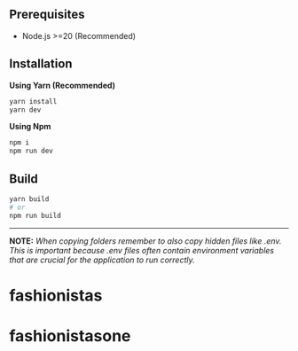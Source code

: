 ## Prerequisites

- Node.js >=20 (Recommended)

## Installation

**Using Yarn (Recommended)**

```sh
yarn install
yarn dev
```

**Using Npm**

```sh
npm i
npm run dev
```

## Build

```sh
yarn build
# or
npm run build
```

---

**NOTE:**
_When copying folders remember to also copy hidden files like .env. This is important because .env files often contain environment variables that are crucial for the application to run correctly._
# fashionistas
# fashionistasone
